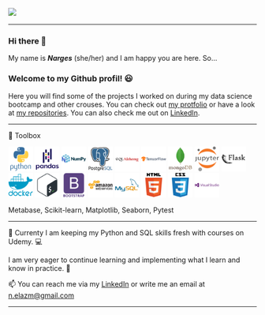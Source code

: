 ![](https://komarev.com/ghpvc/?username=NargesEl&color=2eb8a3&style=plastic&label=Profile+visitors)

---
### Hi there 👋
My name is ***Narges*** (she/her) and I am happy you are here. So...

### Welcome to my Github profil! :smiley:

Here you will find some of the projects I worked on during my data science bootcamp and other crouses. You can check out [my protfolio](https://nargesel.github.io/My-Portfolio/) or have a look at [my repositories](https://github.com/NargesEl?tab=repositories). You can also check me out on [LinkedIn](https://www.linkedin.com/in/nelazm/).

---

🧰 Toolbox

<img src="https://github.com/devicons/devicon/blob/master/icons/python/python-original-wordmark.svg" alt="Python Logo" width="50" height="50"/> <img src="https://github.com/devicons/devicon/blob/master/icons/pandas/pandas-original-wordmark.svg" alt="Pandas Logo" width="50" height="50"/> <img src= "https://github.com/devicons/devicon/blob/master/icons/numpy/numpy-original-wordmark.svg" alt="Numpy Logo" width="50" height="50"/> <img src= "https://github.com/devicons/devicon/blob/master/icons/postgresql/postgresql-original-wordmark.svg" alt="PostgreSQL Logo" width="50" height="50"/> <img src= "https://github.com/devicons/devicon/blob/master/icons/sqlalchemy/sqlalchemy-original-wordmark.svg" alt="SQLAlchemy Logo" width="50" height="50"/> <img src= "https://github.com/devicons/devicon/blob/master/icons/tensorflow/tensorflow-original-wordmark.svg" alt="TensorFlow Logo" width="50" height="50"/> <img src= "https://github.com/devicons/devicon/blob/master/icons/mongodb/mongodb-original-wordmark.svg" alt="MongoDB Logo" width="50" height="50"/> <img src= "https://github.com/devicons/devicon/blob/master/icons/jupyter/jupyter-original-wordmark.svg" alt="Jupyter Logo" width="50" height="50"/> <img src= "https://github.com/devicons/devicon/blob/master/icons/flask/flask-original-wordmark.svg" alt="Flask Logo" width="50" height="50"/> <img src= "https://github.com/devicons/devicon/blob/master/icons/docker/docker-plain-wordmark.svg" alt="Docker Logo" width="50" height="50"/> <img src= "https://github.com/devicons/devicon/blob/master/icons/bash/bash-original.svg" alt="Bash Logo" width="50" height="50"/> <img src= "https://github.com/devicons/devicon/blob/master/icons/bootstrap/bootstrap-plain-wordmark.svg" alt="Bootstrap Logo" width="50" height="50"/> <img src= "https://github.com/devicons/devicon/blob/master/icons/amazonwebservices/amazonwebservices-original-wordmark.svg" alt="AWS Logo" width="50" height="50"/> <img src= "https://github.com/devicons/devicon/blob/master/icons/mysql/mysql-original-wordmark.svg" alt="MySQL Logo" width="50" height="50"/> <img src= "https://github.com/devicons/devicon/blob/master/icons/html5/html5-original-wordmark.svg" alt="HTML Logo" width="50" height="50"/> <img src= "https://github.com/devicons/devicon/blob/master/icons/css3/css3-original-wordmark.svg" alt="CSS Logo" width="50" height="50"/> <img src= "https://github.com/devicons/devicon/blob/master/icons/visualstudio/visualstudio-plain-wordmark.svg" alt="Visual Studio Logo" width="50" height="50"/> 

Metabase, Scikit-learn, Matplotlib, Seaborn, Pytest



---


:open_book:  Currenty I am keeping my Python and SQL skills fresh with courses on Udemy. :computer: 

I am very eager to continue learning and implementing what I learn and know in practice. :brain: 

📫 You can reach me via my [LinkedIn](https://www.linkedin.com/in/nelazm/) or write me an email at n.elazm@gmail.com

---


<!--
**NargesEl/NargesEL** is a ✨ _special_ ✨ repository because its `README.md` (this file) appears on your GitHub profile.

Here are some ideas to get you started:

- 🔭 I’m currently working on ...
- 🌱 I’m currently learning ...
- 👯 I’m looking to collaborate on ...
- 🤔 I’m looking for help with ...
- 💬 Ask me about ...
-
- 😄 Pronouns: ...
- ⚡ Fun fact: ...



## &#x1f4c8; My GitHub Stats
[![Narges's GitHub stats](https://github-readme-stats.vercel.app/api?username=NargesEL&theme=radical)](https://github.com/anuraghazra/github-readme-stats)

-->
